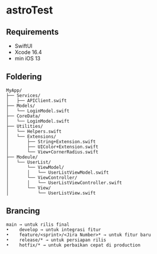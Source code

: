 # astroTest

## Requirements

- SwiftUI
- Xcode 16.4
- min iOS 13

## Foldering


```
MyApp/
├── Services/
│   ├── APIClient.swift        
├── Models/
│   └── LoginModel.swift
├── CoreData/
│   └── LoginModel.swift
├── Utilities/
│   └── Helpers.swift
│   └── Extensions/
│       ├── String+Extension.swift
│       ├── UIColor+Extension.swift
│       └── View+CornerRadius.swift
├── Modeule/
│   └── UserList/
│       └── ViewModel/
│       │   └── UserListViewModel.swift
│       └── ViewController/
│       │   └── UserListViewController.swift
│       └── View/
│           └── UserListView.swift
```



## Brancing

    main → untuk rilis final
    •    develop → untuk integrasi fitur
    •    feature/<sprint>/<Jira Number>* → untuk fitur baru
    •    release/* → untuk persiapan rilis
    •    hotfix/* → untuk perbaikan cepat di production
